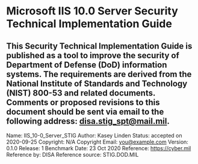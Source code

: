 # Microsoft IIS 10.0 Server Security Technical Implementation Guide
This Security Technical Implementation Guide is published as a tool to improve the security of Department of Defense (DoD) information systems. The requirements are derived from the National Institute of Standards and Technology (NIST) 800-53 and related documents. Comments or proposed revisions to this document should be sent via email to the following address: disa.stig_spt@mail.mil.
---
Name: IIS_10-0_Server_STIG
Author: Kasey Linden
Status: accepted on 2020-09-25
Copyright: N/A
Copyright Email: you@example.com
Version: 0.1.0
Release: 1 Benchmark Date: 23 Oct 2020
Reference: https://cyber.mil
Reference by: DISA
Reference source: STIG.DOD.MIL

